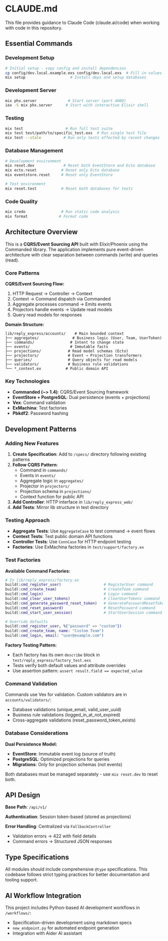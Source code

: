 # CLAUDE.md

This file provides guidance to Claude Code (claude.ai/code) when working with code in this repository.

## Essential Commands

### Development Setup
```bash
# Initial setup - copy config and install dependencies
cp config/dev.local.example.exs config/dev.local.exs  # Fill in values
mix setup                    # Install deps and setup databases
```

### Development Server
```bash
mix phx.server              # Start server (port 4000)
iex -S mix phx.server      # Start with interactive Elixir shell
```

### Testing
```bash
mix test                   # Run full test suite
mix test test/path/to/specific_test.exs  # Run single test file
mix test --stale          # Run only tests affected by recent changes
```

### Database Management
```bash
# Development environment
mix reset.dev             # Reset both EventStore and Ecto database
mix ecto.reset           # Reset only Ecto database
mix eventstore.reset     # Reset only EventStore

# Test environment  
mix reset.test           # Reset both databases for tests
```

### Code Quality
```bash
mix credo                # Run static code analysis
mix format              # Format code
```

## Architecture Overview

This is a **CQRS/Event Sourcing API** built with Elixir/Phoenix using the Commanded library. The application implements pure event-driven architecture with clear separation between commands (write) and queries (read).

### Core Patterns

**CQRS/Event Sourcing Flow:**
1. HTTP Request → Controller → Context
2. Context → Command dispatch via Commanded
3. Aggregate processes command → Emits events
4. Projectors handle events → Update read models
5. Query read models for responses

**Domain Structure:**
```
lib/reply_express/accounts/    # Main bounded context
├── aggregates/               # Business logic (User, Team, UserToken)
├── commands/                # Intent to change state
├── events/                  # Immutable facts
├── projections/            # Read model schemas (Ecto)
├── projectors/             # Event → Projection transformers
├── queries/                # Query objects for read models
├── validators/             # Business rule validations
└── *_context.ex           # Public domain API
```

### Key Technologies

- **Commanded (~> 1.4)**: CQRS/Event Sourcing framework
- **EventStore + PostgreSQL**: Dual persistence (events + projections)
- **Vex**: Command validation
- **ExMachina**: Test factories
- **Pbkdf2**: Password hashing

## Development Patterns

### Adding New Features

1. **Create Specification**: Add to `/specs/` directory following existing patterns
2. **Follow CQRS Pattern**:
   - Command in `commands/`
   - Events in `events/`  
   - Aggregate logic in `aggregates/`
   - Projector in `projectors/`
   - Projection schema in `projections/`
   - Context function for public API
3. **Add Controller**: HTTP interface in `lib/reply_express_web/`
4. **Add Tests**: Mirror lib structure in test directory

### Testing Approach

- **Aggregate Tests**: Use `AggregateCase` to test command → event flows
- **Context Tests**: Test public domain API functions
- **Controller Tests**: Use `ConnCase` for HTTP endpoint testing
- **Factories**: Use ExMachina factories in `test/support/factory.ex`

### Test Factories

**Available Command Factories:**
```elixir
# In lib/reply_express/factory.ex
build(:cmd_register_user)                   # RegisterUser command
build(:cmd_create_team)                     # CreateTeam command  
build(:cmd_login)                           # Login command
build(:cmd_clear_user_tokens)               # ClearUserTokens command
build(:cmd_generate_password_reset_token)   # GeneratePasswordResetToken command
build(:cmd_reset_password)                  # ResetPassword command
build(:cmd_start_user_session)              # StartUserSession command

# Override defaults
build(:cmd_register_user, %{"password" => "custom"})
build(:cmd_create_team, name: "Custom Team")
build(:cmd_login, email: "user@example.com")
```

**Factory Testing Pattern:**
- Each factory has its own `describe` block in `test/reply_express/factory_test.exs`
- Tests verify both default values and attribute overrides
- Use assertion pattern: `assert result.field == expected_value`

### Command Validation

Commands use Vex for validation. Custom validators are in `accounts/validators/`:
- Database validations (unique_email, valid_user_uuid)
- Business rule validations (logged_in_at_not_expired)
- Cross-aggregate validations (reset_password_token_exists)

### Database Considerations

**Dual Persistence Model:**
- **EventStore**: Immutable event log (source of truth)
- **PostgreSQL**: Optimized projections for queries
- **Migrations**: Only for projection schemas (not events)

Both databases must be managed separately - use `mix reset.dev` to reset both.

## API Design

**Base Path**: `/api/v1/`

**Authentication**: Session token-based (stored as projections)

**Error Handling**: Centralized via `FallbackController`
- Validation errors → 422 with field details
- Command errors → Structured JSON responses

## Type Specifications

All modules should include comprehensive `@type` specifications. This codebase follows strict typing practices for better documentation and tooling support.

## AI Workflow Integration

This project includes Python-based AI development workflows in `/workflows/`:
- Specification-driven development using markdown specs
- `new_endpoint.py` for automated endpoint generation
- Integration with Aider AI assistant